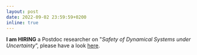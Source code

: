 ```yaml
---
layout: post
date: 2022-09-02 23:59:59+0200
inline: true
---
```



<!-- ![DISC_banner](/assets/img/news/poster_02_banner_short.jpg){:class="img-responsive"} -->

**I am HIRING** a Postdoc researcher on "_Safety of Dynamical Systems under Uncertainty_”, please have a look [here](https://www.linkedin.com/jobs/view/3166446482/).
